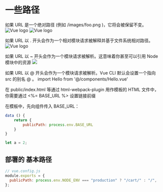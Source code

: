 # 一些路径

如果 URL 是一个绝对路径 (例如 /images/foo.png )，它将会被保留不变。
<img alt="Vue logo" src="/assets/logo.png">
<img alt="Vue logo" src="http://image.xx.com/logo.png">

如果 URL 以 . 开头会作为一个相对模块请求被解释并基于文件系统相对路径。
<img alt="Vue logo" src="./assets/logo.png">

如果 URL 以 ~ 开头会作为一个模块请求被解析。这意味着你甚至可以引用 Node 模块中的资源
<img src="~some-npm-package/foo.png">

如果 URL 以 @ 开头会作为一个模块请求被解析。Vue CLI 默认会设置一个指向 src 的别名 @ 。
import Hello from '@/components/Hello.vue'

在 public/index.html 等通过 html-webpack-plugin 用作模板的 HTML 文件中，你需要通过 <%= BASE_URL %> 设置链接前缀

<link rel="icon" href="<%= BASE_URL %>favicon.ico">

在模板中，先向组件传入 BASE_URL：
<img :src="`${publicPath}my-image.png`">

```js
data () {
    return {
        publicPath: process.env.BASE_URL
    }
}

let a = 2;

```

## 部署的 基本路径

```js
// vue.config.js
module.exports = {
  publicPath: process.env.NODE_ENV === "production" ? "/cart/" : "/",
};
```

